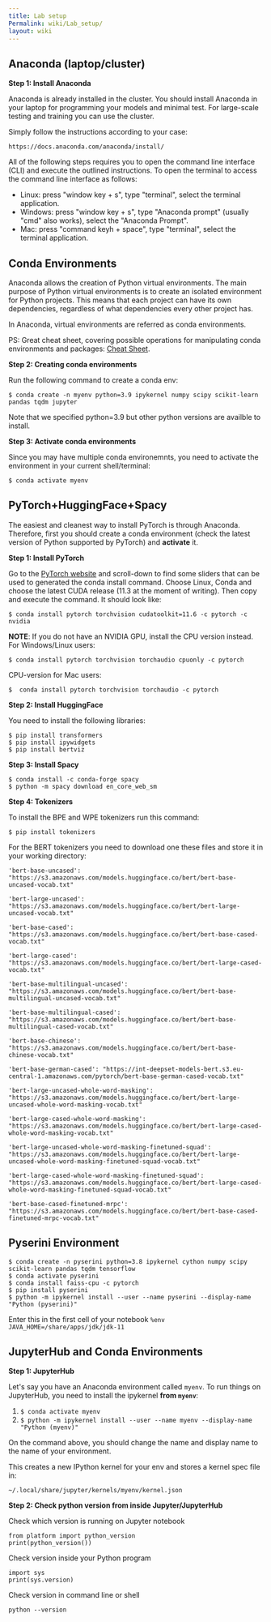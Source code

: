 ```yaml
---
title: Lab setup
Permalink: wiki/Lab_setup/
layout: wiki
---
```


Anaconda (laptop/cluster)
------------

**Step 1: Install Anaconda**

Anaconda is already installed in the cluster. You should install Anaconda in your laptop for programming your models and minimal test. For large-scale testing and training you can use the cluster.

Simply follow the instructions according to your case:

    https://docs.anaconda.com/anaconda/install/


All of the following steps requires you to open the command line interface (CLI) and execute the outlined instructions. To open the terminal to access the command line interface as follows:

 - Linux: press "window key + s", type "terminal", select the terminal application.
 - Windows: press "window key + s", type "Anaconda prompt" (usually "cmd" also works), select the "Anaconda Prompt".
 - Mac: press "command keyh + space", type "terminal", select the terminal application.

Conda Environments
------------

Anaconda allows the creation of Python virtual environments. The main purpose of Python virtual environments is to create an isolated environment for Python projects. This means that each project can have its own dependencies, regardless of what dependencies every other project has.

In Anaconda, virtual environments are referred as conda environments.

PS: Great cheat sheet, covering possible operations for manipulating conda environments and packages: [Cheat Sheet](https://docs.conda.io/projects/conda/en/latest/_downloads/843d9e0198f2a193a3484886fa28163c/conda-cheatsheet.pdf).

**Step 2: Creating conda environments**

Run the following command to create a conda env:

    $ conda create -n myenv python=3.9 ipykernel numpy scipy scikit-learn pandas tqdm jupyter

Note that we specified python=3.9 but other python versions are availble to install.

**Step 3: Activate conda environments**

Since you may have multiple conda environemnts, you need to activate the environment in your current shell/terminal:

    $ conda activate myenv


PyTorch+HuggingFace+Spacy
------------

The easiest and cleanest way to install PyTorch is through Anaconda. Therefore, first you should create a conda environment (check the latest version of Python supported by PyTorch) and **activate** it.


**Step 1: Install PyTorch**

Go to the [PyTorch website](https://pytorch.org/) and scroll-down to find some sliders that can be used to generated the conda install command.
Choose Linux, Conda and choose the latest CUDA release (11.3 at the moment of writing). Then copy and execute the command. It should look like:

    $ conda install pytorch torchvision cudatoolkit=11.6 -c pytorch -c nvidia

**NOTE**: If you do not have an NVIDIA GPU, install the CPU version instead.
For Windows/Linux users:

    $ conda install pytorch torchvision torchaudio cpuonly -c pytorch

CPU-version for Mac users:

    $  conda install pytorch torchvision torchaudio -c pytorch


**Step 2: Install HuggingFace**

You need to install the following libraries:

    $ pip install transformers
    $ pip install ipywidgets
    $ pip install bertviz

**Step 3: Install Spacy**

    $ conda install -c conda-forge spacy
    $ python -m spacy download en_core_web_sm

**Step 4: Tokenizers**

To install the BPE and WPE tokenizers run this command:

    $ pip install tokenizers

For the BERT tokenizers you need to download one these files and store it in your working directory:

    'bert-base-uncased': "https://s3.amazonaws.com/models.huggingface.co/bert/bert-base-uncased-vocab.txt"

    'bert-large-uncased': "https://s3.amazonaws.com/models.huggingface.co/bert/bert-large-uncased-vocab.txt"

    'bert-base-cased': "https://s3.amazonaws.com/models.huggingface.co/bert/bert-base-cased-vocab.txt"

    'bert-large-cased': "https://s3.amazonaws.com/models.huggingface.co/bert/bert-large-cased-vocab.txt"

    'bert-base-multilingual-uncased': "https://s3.amazonaws.com/models.huggingface.co/bert/bert-base-multilingual-uncased-vocab.txt"

    'bert-base-multilingual-cased': "https://s3.amazonaws.com/models.huggingface.co/bert/bert-base-multilingual-cased-vocab.txt"

    'bert-base-chinese': "https://s3.amazonaws.com/models.huggingface.co/bert/bert-base-chinese-vocab.txt"

    'bert-base-german-cased': "https://int-deepset-models-bert.s3.eu-central-1.amazonaws.com/pytorch/bert-base-german-cased-vocab.txt"

    'bert-large-uncased-whole-word-masking': "https://s3.amazonaws.com/models.huggingface.co/bert/bert-large-uncased-whole-word-masking-vocab.txt"

    'bert-large-cased-whole-word-masking': "https://s3.amazonaws.com/models.huggingface.co/bert/bert-large-cased-whole-word-masking-vocab.txt"

    'bert-large-uncased-whole-word-masking-finetuned-squad': "https://s3.amazonaws.com/models.huggingface.co/bert/bert-large-uncased-whole-word-masking-finetuned-squad-vocab.txt"

    'bert-large-cased-whole-word-masking-finetuned-squad': "https://s3.amazonaws.com/models.huggingface.co/bert/bert-large-cased-whole-word-masking-finetuned-squad-vocab.txt"

    'bert-base-cased-finetuned-mrpc': "https://s3.amazonaws.com/models.huggingface.co/bert/bert-base-cased-finetuned-mrpc-vocab.txt"


Pyserini Environment
--------------------

    $ conda create -n pyserini python=3.8 ipykernel cython numpy scipy scikit-learn pandas tqdm tensorflow
    $ conda activate pyserini
    $ conda install faiss-cpu -c pytorch
    $ pip install pyserini
    $ python -m ipykernel install --user --name pyserini --display-name "Python (pyserini)"
    
Enter this in the first cell of your notebook `%env JAVA_HOME=/share/apps/jdk/jdk-11`


JupyterHub and Conda Environments
------------

**Step 1: JupyterHub**

Let's say you have an Anaconda environment called `myenv`. To run things on JupyterHub, you need to install the ipykernel **from `myenv`**:

1. ```$ conda activate myenv```
2. ```$ python -m ipykernel install --user --name myenv --display-name "Python (myenv)" ```

On the command above, you should change the name and display name to the name of your environment.

This creates a new IPython kernel for your env and stores a kernel spec file in:
        
    ~/.local/share/jupyter/kernels/myenv/kernel.json

**Step 2: Check python version from inside Jupyter/JupyterHub**

 Check which version is running on Jupyter notebook
 
    from platform import python_version
    print(python_version())

 Check version inside your Python program

    import sys
    print(sys.version)

 Check version in command line or shell
 
    python --version

